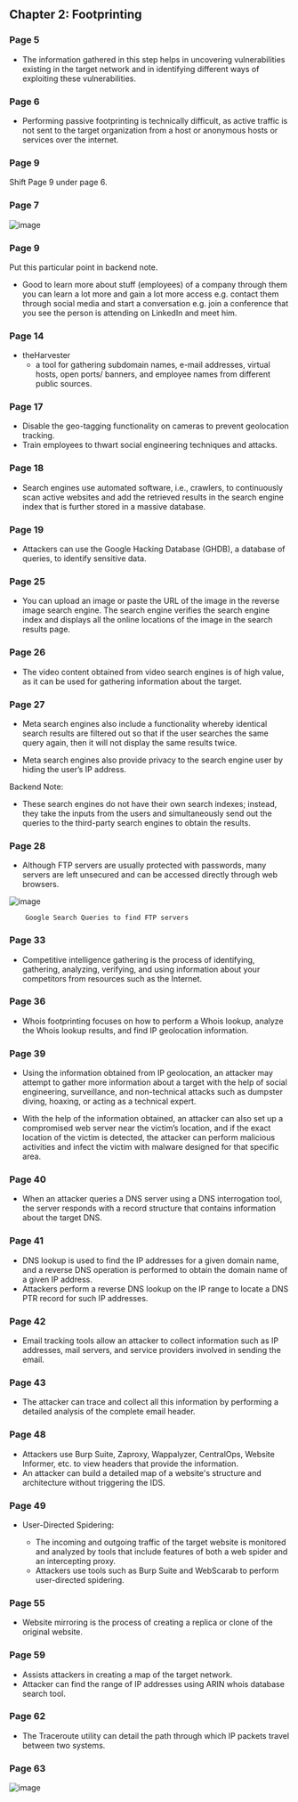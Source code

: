 ## **Chapter 2: Footprinting**

### **Page 5**

* The information gathered in this step helps in uncovering vulnerabilities existing in the target network and in identifying different ways of exploiting these vulnerabilities.

### **Page 6**

* Performing passive footprinting is technically difficult, as active traffic is not sent to the target organization from a host or anonymous hosts or services over the internet.

### **Page 9**
Shift Page 9 under page 6.

### **Page 7**

![image](https://github.com/ocoretech/CTF-workbook/assets/67775716/58e6d7f3-e845-4562-84a1-05e8d3112f4b)




### **Page 9**

Put this particular point in backend note.
* Good to learn more about stuff (employees) of a company
through them you can learn a lot more and gain a lot more access
e.g. contact them through social media and start a conversation
e.g. join a conference that you see the person is attending on LinkedIn and meet him.

### **Page 14**

* theHarvester
    * a tool for gathering subdomain names, e-mail addresses, virtual hosts, open ports/ banners, and employee names from different public sources.


### **Page 17**

* Disable the geo-tagging functionality on cameras to prevent geolocation tracking.
* Train employees to thwart social engineering techniques and attacks.


### **Page 18**

*  Search engines use automated software, i.e., crawlers, to continuously scan active websites and add the retrieved results in the search engine index that is further stored in a massive database.


### **Page 19**

*  Attackers can use the Google Hacking Database (GHDB), a database of queries, to identify sensitive data.


### **Page 25**

* You can upload an image or paste the URL of the image in the reverse image search engine. The search engine verifies the search engine index and displays all the online locations of the image in the search results page.


### **Page 26**

*  The video content obtained from video search engines is of high value, as it can be used for gathering information about the target.


### **Page 27**

* Meta search engines also include a functionality whereby identical search results are filtered out so that if the user searches the same query again, then it will not display the same results twice. 

* Meta search engines also provide privacy to the search engine user by hiding the user’s IP address.


Backend Note: 
*  These search engines do not have their own search indexes; instead, they take the inputs from the users and simultaneously send out the queries to the third-party search engines to obtain the results.


### **Page 28**

*  Although FTP servers are usually protected with passwords, many servers are left unsecured and can be accessed directly through web browsers.

![image](https://github.com/ocoretech/CTF-workbook/assets/67775716/8e416935-9d0b-42e1-a8ab-d17cbc16e780)



        Google Search Queries to find FTP servers


### **Page 33**

* Competitive intelligence gathering is the process of identifying, gathering, analyzing, verifying, and using information about your competitors from resources such as the Internet.

### **Page 36**

* Whois footprinting focuses on how to perform a Whois lookup, analyze the Whois lookup results, and find IP geolocation information.

### **Page 39**

* Using the information obtained from IP geolocation, an attacker may attempt to gather more information about a target with the help of social engineering, surveillance, and non-technical attacks such as dumpster diving, hoaxing, or acting as a technical expert.

* With the help of the information obtained, an attacker can also set up a compromised web server near the victim’s location, and if the exact location of the victim is detected, the attacker can perform malicious activities and infect the victim with malware designed for that specific area.

### **Page 40**

* When an attacker queries a DNS server using a DNS interrogation tool, the server responds with a record structure that contains information about the target DNS.


### **Page 41**

* DNS lookup is used to find the IP addresses for a given domain name, and a reverse DNS operation is performed to obtain the domain name of a given IP address.
*  Attackers perform a reverse DNS lookup on the IP range to locate a DNS PTR record for such IP addresses.


### **Page 42**

* Email tracking tools allow an attacker to collect information such as IP addresses, mail servers, and service providers involved in sending the email.


### **Page 43**

* The attacker can trace and collect all this information by performing a detailed analysis of the complete email header.


### **Page 48**

* Attackers use Burp Suite, Zaproxy, Wappalyzer, CentralOps, Website Informer, etc. to view headers that provide the information. 
* An attacker can build a detailed map of a website's structure and architecture without triggering the IDS.


### **Page 49**

* User-Directed Spidering:
  
  * The incoming and outgoing traffic of the target website is monitored and analyzed by tools that include features of both a web spider and an intercepting proxy.
  * Attackers use tools such as Burp Suite and WebScarab to perform user-directed spidering.


### **Page 55**

* Website mirroring is the process of creating a replica or clone of the original website.

### **Page 59**

* Assists attackers in creating a map of the target network.
* Attacker can find the range of IP addresses using ARIN whois database search tool.


### **Page 62**

* The Traceroute utility can detail the path through which IP packets travel between two systems. 


### **Page 63**

![image](https://github.com/ocoretech/CTF-workbook/assets/67775716/c6812a59-3942-40fc-b84c-98ac79ed591d)








